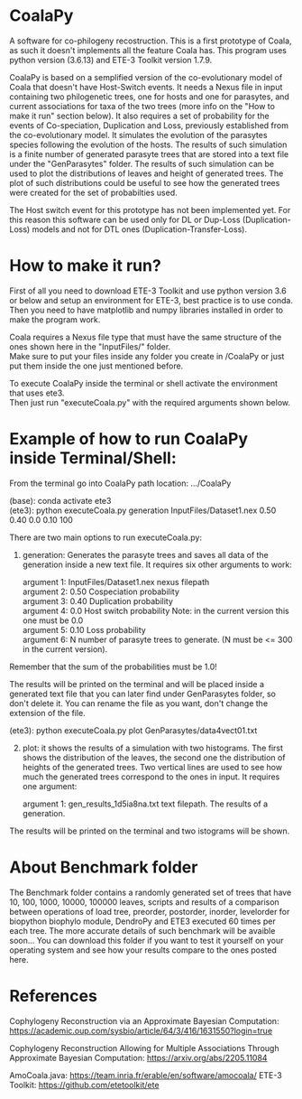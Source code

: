 # CoalaPy
A software for co-philogeny recostruction. This is a first prototype of Coala, as such it doesn't implements all the feature Coala has.
This program uses python version (3.6.13) and ETE-3 Toolkit version 1.7.9.

CoalaPy is based on a semplified version of the co-evolutionary model of Coala that doesn't have Host-Switch events. It needs a Nexus file in input containing two philogenetic trees, one for hosts and one for parasytes, and current associations for taxa of the two trees (more info on the "How to make it run" section below). It also requires a set of probability for the events of Co-speciation, Duplication and Loss, previously established from the co-evolutionary model. It simulates the evolution of the parasytes species following the evolution of the hosts. The results of such simulation is a finite number of generated parasyte trees that are stored into a text file under the "GenParasytes" folder. The results of such simulation can be used to plot the distributions of leaves and height of generated trees. The plot of such distributions could be useful to see how the generated trees were created for the set of probabilties used.

The Host switch event for this prototype has not been implemented yet. For this reason this software can be used only for DL or Dup-Loss (Duplication-Loss) models and not for DTL ones (Duplication-Transfer-Loss).

# How to make it run?

First of all you need to download ETE-3 Toolkit and use python version 3.6 or below and setup an environment for ETE-3, best practice is to use conda.
Then you need to have matplotlib and numpy libraries installed in order to make the program work.

Coala requires a Nexus file type that must have the same structure of the ones shown here in the "InputFiles/" folder. <br />
Make sure to put your files inside any folder you create in /CoalaPy or just put them inside the one just mentioned before.

To execute CoalaPy inside the terminal or shell activate the environment that uses ete3. <br />
Then just run "executeCoala.py" with the required arguments shown below.

# Example of how to run CoalaPy inside Terminal/Shell:

From the terminal go into CoalaPy path location: .../CoalaPy

(base): conda activate ete3 <br />
(ete3): python executeCoala.py generation InputFiles/Dataset1.nex 0.50 0.40 0.0 0.10 100

There are two main options to run executeCoala.py: <br />

1) generation: Generates the parasyte trees and saves all data of the generation inside a new text file. It requires six other arguments to work: <br />

      argument 1: InputFiles/Dataset1.nex nexus filepath <br />
      argument 2: 0.50 Cospeciation probability <br />
      argument 3: 0.40 Duplication probability <br />
      argument 4: 0.0 Host switch probability Note: in the current version this one must be 0.0 <br />
      argument 5: 0.10 Loss probability <br />
      argument 6: N number of parasyte trees to generate. (N must be <= 300 in the current version). <br />
      
Remember that the sum of the probabilities must be 1.0!

The results will be printed on the terminal and will be placed inside a generated text file that you can later find under GenParasytes folder, so don't delete it.
You can rename the file as you want, don't change the extension of the file.

(ete3): python executeCoala.py plot GenParasytes/data4vect01.txt

2) plot: it shows the results of a simulation with two histograms. The first shows the distribution of the leaves, the second one the distribution of heights of the generated trees. Two vertical lines are used to see how much the generated trees correspond to the ones in input. It requires one argument: <br />
    
    argument 1: gen_results_1d5ia8na.txt text filepath. The results of a generation. <br />

The results will be printed on the terminal and two istograms will be shown.

# About Benchmark folder

The Benchmark folder contains a randomly generated set of trees that have 10, 100, 1000, 10000, 100000 leaves, scripts and results of a comparison between operations of load tree, preorder, postorder, inorder, levelorder for biopython biophylo module, DendroPy and ETE3 executed 60 times per each tree. The more accurate details of such benchmark will be avaible soon... 
You can download this folder if you want to test it yourself on your operating system and see how your results compare to the ones posted here.

# References

Cophylogeny Reconstruction via an Approximate Bayesian Computation: https://academic.oup.com/sysbio/article/64/3/416/1631550?login=true

Cophylogeny Reconstruction Allowing for Multiple Associations Through Approximate Bayesian Computation: https://arxiv.org/abs/2205.11084


AmoCoala.java: https://team.inria.fr/erable/en/software/amocoala/
ETE-3 Toolkit: https://github.com/etetoolkit/ete
